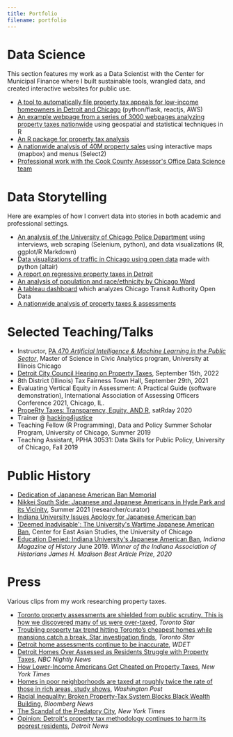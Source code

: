 ```yaml
---
title: Portfolio
filename: portfolio
---
```

<head>
    <!-- Global site tag (gtag.js) - Google Analytics -->
    <script async src="https://www.googletagmanager.com/gtag/js?id=UA-178459008-1"></script>
    <script>
    window.dataLayer = window.dataLayer || [];
    function gtag(){dataLayer.push(arguments);}
    gtag('js', new Date());
    gtag('config', 'UA-178459008-1');
    </script>
</head>

# Data Science

This section features my work as a Data Scientist with the Center for Municipal Finance where I built sustainable tools, wrangled data, and created interactive websites for public use.

- [A tool to automatically file property tax appeals for low-income homeowners in Detroit and Chicago](https://github.com/erhla/ptap) (python/flask, reactjs, AWS)
- [An example webpage from a series of 3000 webpages analyzing property taxes nationwide](https://s3.us-east-2.amazonaws.com/propertytaxdata.uchicago.edu/nationwide_reports/web/Hennepin%20County_Minnesota.html) using geospatial and statistical techniques in R
- [An R package for property tax analysis](/cmfproperty)
- [A nationwide analysis of 40M property sales](example_nationwide.html) using interactive maps (mapbox) and menus (Select2) 
- [Professional work with the Cook County Assessor's Office Data Science team](https://gitlab.com/users/erhlango/activity)

# Data Storytelling

Here are examples of how I convert data into stories in both academic and professional settings.

- [An analysis of the University of Chicago Police Department](/UCPD) using interviews, web scraping (Selenium, python), and data visualizations (R, ggplot/R Markdown)
- [Data visualizations of traffic in Chicago using open data](/Chicago-Congestion) made with python (altair)
- [A report on regressive property taxes in Detroit](https://harris.uchicago.edu/files/evalrespropertytaxasdetroit20162018.pdf)
- [An analysis of population and race/ethnicity by Chicago Ward](https://erhla.github.io/chicago-population-ward/Estimates.html)
- [A tableau dashboard](https://public.tableau.com/profile/eric.langowski#!/vizhome/dashboard_15800765006860/Dashboard1) which analyzes Chicago Transit Authority Open Data
- [A nationwide analysis of property taxes & assessments](https://propertytaxproject.uchicago.edu/)

# Selected Teaching/Talks

- Instructor, [PA 470 *Artificial Intelligence & Machine Learning in the Public Sector*](https://pa470spring2023.netlify.app/), Master of Science in Civic Analytics program, University at Illinois Chicago
- [Detroit City Council Hearing on Property Taxes](http://reflect-detroit-vod.cablecast.tv/CablecastPublicSite/show/11825?channel=1), September 15th, 2022
- 8th District (Illinois) Tax Fairness Town Hall, September 29th, 2021
- Evaluating Vertical Equity in Assessment: A Practical Guide (software demonstration), International Association of Assessing Officers Conference 2021, Chicago, IL.
- [PropeRty Taxes:
 Transparency, Equity, AND R](https://chicago2020.satrdays.org/), satRday 2020
- Trainer @ [hacking4justice](https://hacking4justice.org/team)
- Teaching Fellow (R Programming), Data and Policy Summer Scholar Program, University of Chicago, Summer 2019
- Teaching Assistant, PPHA 30531: Data Skills for Public Policy, University of Chicago, Fall 2019

# Public History

- [Dedication of Japanese American Ban Memorial](https://broadcast.iu.edu/events/dedication-japanese-american-ban-memorial.html)
- [Nikkei South Side: Japanese and Japanese Americans in Hyde Park and its Vicinity](https://www.lib.uchicago.edu/scrc/exhibits/upcoming-exhibits/), Summer 2021 (researcher/curator)
- [Indiana University Issues Apology for Japanese American ban](https://president.iu.edu/speeches/statements/2020/07-22-response-to-wwii-japanese-american-student-ban.html)
- ['Deemed Inadvisable': The University's Wartime Japanese American Ban](https://www.youtube.com/watch?v=12VL8BytcUM), Center for East Asian Studies, the University of Chicago
- [Education Denied: Indiana University's Japanese American Ban](https://www.jstor.org/stable/10.2979/indimagahist.115.2.01), *Indiana Magazine of History* June 2019. *Winner of the Indiana Association of Historians James H. Madison Best Article Prize, 2020* 

# Press

Various clips from my work researching property taxes.


- [Toronto property assessments are shielded from public scrutiny. This is how we discovered many of us were over-taxed](https://www.thestar.com/news/investigations/2023/07/08/toronto-property-assessments-are-shielded-from-public-scrutiny-this-is-how-we-discovered-many-of-us-were-over-taxed.html), *Toronto Star*
- [Troubling property tax trend hitting Toronto’s cheapest homes while mansions catch a break, Star investigation finds](https://www.thestar.com/news/investigations/2023/07/08/is-your-property-tax-fair-how-a-discriminatory-trend-is-hitting-some-of-torontos-cheapest-homes-while-many-mansions-catch-a-break.html), *Toronto Star*
- [Detroit home assessments continue to be inaccurate](https://wdet.org/2022/09/16/detroit-home-assessments-continue-to-be-inaccurate/), *WDET*
- [Detroit Homes Over Assessed as Residents Struggle with Property Taxes](https://www.nbcnews.com/nightly-news/video/detroit-homes-over-assessed-as-residents-struggle-with-property-taxes-advocates-say-116505157746), *NBC Nightly News*
- [How Lower-Income Americans Get Cheated on Property Taxes](https://www.nytimes.com/2021/04/03/opinion/sunday/property-taxes-housing-assessment-inequality.html), *New York Times*
- [Homes in poor neighborhoods are taxed at roughly twice the rate of those in rich areas, study shows](https://www.washingtonpost.com/business/2021/03/12/property-tax-regressive/), *Washington Post*
- [Racial Inequality: Broken Property-Tax System Blocks Black Wealth Building](https://www.bloomberg.com/news/features/2021-03-09/racial-inequality-broken-property-tax-system-blocks-black-wealth-building), *Bloomberg News*
- [The Scandal of the Predatory City](https://www.nytimes.com/2020/06/11/opinion/coronavirus-cities-property-taxes.html), *New York Times*
- [Opinion: Detroit's property tax methodology continues to harm its poorest residents](https://www.detroitnews.com/story/opinion/2020/03/11/opinion-detroits-property-tax-methodology-continues-harm-its-poorest-residents/4976195002/), *Detroit News*
